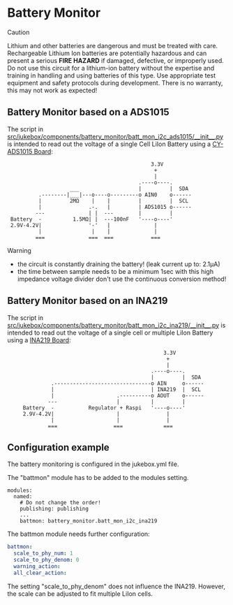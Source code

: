 # Battery Monitor

> [!CAUTION]
> Lithium and other batteries are dangerous and must be treated with care.
> Rechargeable Lithium Ion batteries are potentially hazardous and can
> present a serious **FIRE HAZARD** if damaged, defective, or improperly used.
> Do not use this circuit for a lithium-ion battery without the expertise and
> training in handling and using batteries of this type.
> Use appropriate test equipment and safety protocols during development.
> There is no warranty, this may not work as expected!

## Battery Monitor based on a ADS1015

The script in [src/jukebox/components/battery_monitor/batt_mon_i2c_ads1015/\_\_init\_\_.py](../../../../src/jukebox/components/battery_monitor/batt_mon_i2c_ads1015/__init__.py) is intended to read out the voltage of a single Cell LiIon Battery using a [CY-ADS1015 Board](https://www.adafruit.com/product/1083):

```text
                                              3.3V
                                               +
                                               |
                                          .----o----.
                    ___                   |         |  SDA
          .--------|___|---o----o---------o AIN0    o------
          |         2MΩ    |    |         |         |  SCL
          |               .-.   |         | ADS1015 o------
         ---              | |  ---        |         |
 Battery  -          1.5MΩ| |  ---100nF   '----o----'
 2.9V-4.2V|               '-'   |              |
          |                |    |              |
         ===              ===  ===            ===
```

> [!WARNING]
>
> * the circuit is constantly draining the battery! (leak current up to: 2.1µA)
> * the time between sample needs to be a minimum 1sec with this high impedance voltage divider don't use the continuous conversion method!

## Battery Monitor based on an INA219

The script in [src/jukebox/components/battery_monitor/batt_mon_i2c_ina219/\_\_init\_\_.py](../../../../src/jukebox/components/battery_monitor/batt_mon_i2c_ina219/__init__.py) is intended to read out the voltage of a single cell or multiple LiIon Battery using a [INA219 Board](https://www.adafruit.com/product/904):

```text
                                                  3.3V
                                                   +
                                                   |
                                              .----o----.
                                              |         |  SDA
              .-------------------------------o AIN     o------
              |                               | INA219  |  SCL
              |                    .----------o AOUT    o------
             ---                   |          |         |
     Battery  -           Regulator + Raspi   '----o----'
     2.9V-4.2V|                    |               |
              |                    |               |
             ===                  ===             ===
```

## Configuration example

The battery monitoring is configured in the jukebox.yml file.

The "battmon" module has to be added to the modules setting.

```text
modules:
  named:
    # Do not change the order!
    publishing: publishing
    ...
    battmon: battery_monitor.batt_mon_i2c_ina219
```

The battmon module needs further configuration:

```yaml
battmon:
  scale_to_phy_num: 1
  scale_to_phy_denom: 0
  warning_action:
  all_clear_action:
```

The setting "scale_to_phy_denom" does not influence the INA219. However, the scale can be adjusted to fit multiple LiIon cells.
